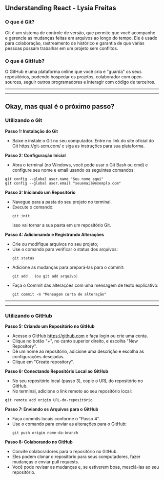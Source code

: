 ## Understanding React - Lysia Freitas

### O que é Git?

Git é um sistema de controle de versão, que permite que você acompanhe e gerencie as mudanças feitas em arquivos ao longo do tempo. Ele é usado para colaboração, rastreamento de histórico e garantia de que várias pessoas possam trabalhar em um projeto sem conflitos.

### O que é GitHub?

O GitHub é uma plataforma online que você cria e "guarda" os seus repositórios, podendo hospedar os projetos, colaborador com open-sources, seguir outros programadores e interagir com código de terceiros.

---

---

## Okay, mas qual é o próximo passo?

### Utilizando o Git

<strong>Passo 1: Instalação do Git</strong>

<ul>
<li> Baixe e instale o Git no seu computador. Entre no link do site oficial do Git <a href="https://git-scm.com/" >https://git-scm.com/</a> e siga as instruções para sua plataforma.
</li></ul>

<strong>Passo 2: Configuração Inicial</strong>

<ul>
<li> Abra o terminal (no Windows, você pode usar o Git Bash ou cmd) e configure seu nome e email usando os seguintes comandos:</li></ul>

```
git config --global user.name "Seu nome aqui"
git config --global user.email "seuemail@exemplo.com"
```

<strong>Passo 3: Iniciando um Repositório</strong>

<ul>
<li> Navegue para a pasta do seu projeto no terminal.
<li> Execute o comando:

```
git init
```

Isso vai tornar a sua pasta em um repositório Git.

</ul>

<strong>Passo 4: Adicionando e Registrando Alterações</strong>

<ul>
<li> Crie ou modifique arquivos no seu projeto;
<li> Use o comando para verificar o status dos arquivos:

```
git status
```

<li> Adicione as mudanças para prepará-las para o commit:

```
git add . (ou git add arquivo)
```

<li> Faça o Commit das alterações com uma mensagem de texto explicativo:

```
git commit -m "Mensagem curta de alteração"
```

</ul>

---

---

### Utilizando o GitHub

<strong>Passo 5: Criando um Repositório no GitHub</strong>

<ul>
<li> Acesse o GitHub <a href="https://github.com">https://github.com</a> e faça login ou crie uma conta.
<li> Clique no botão "+", no canto superior direito, e escolha "New Repository".
<li> Dê um nome ao repositório, adicione uma descrição e escolha as configurações desejadas.
<li> Clique em "Create repository".
</ul>

<strong>Passo 6: Conectando Repositório Local ao GitHub</strong>

<ul>
<li> No seu repositório local (passo 3), copie o URL do repositório no GitHub.
<li> No terminal, adicione o link remoto ao seu repositório local:</ul>

```
git remote add origin URL-do-repositório
```

<strong>Passo 7: Enviando os Arquivos para o GitHub</strong>

<ul>
<li>Faça commits locais conforme o "Passo 4".
<li>Use o comando para enviar as alterações para o GitHub:

```
git push origin nome-da-branch
```

</ul>

<strong>Passo 8: Colaborando no GitHub</strong>

<ul>
<li>Convite colaboradores para o repositório no GitHub.
<li>Eles podem clonar o repositório para seus computadores, fazer mudanças e enviar pull requests.
<li>Você pode revisar as mudanças e, se estiverem boas, mesclá-las ao seu repositório.
